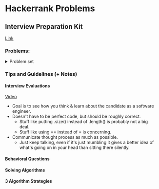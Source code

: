 # Hackerrank Problems
## Interview Preparation Kit
[Link](https://www.hackerrank.com/interview/interview-preparation-kit)
### Problems:
<details>
  <summary> Problem set </summary>
  <h4> Arrays </h4>
  <ul>
    <li><a href="https://www.hackerrank.com/challenges/2d-array/">2D array</a> (<code>hourglassSum()</code>)</li>
    <li><a href="https://www.hackerrank.com/challenges/ctci-array-left-rotation/">Rotate Left</a> (<code>rotLeft()</code>)</li>
    <li><a href="https://www.hackerrank.com/challenges/new-year-chaos/">New Year Chaos</a> (First go: <code>minimumBribes()</code>, Better one: <code>minimumBribes2()</code>)</li>
    <li><a href="https://www.hackerrank.com/challenges/minimum-swaps-2/">Minimum Swaps 2</a> (<code>minimumSwaps()</code>) <em>TODO</em></li>
  </ul>
  <h4> Dictionaries and Hashmaps </h4>
  <ul>
    <li><a href="https://www.hackerrank.com/challenges/ctci-ransom-note/">Hash Tables: Ransom Note</a> (<code>checkMagazine()</code>)</li>
    <li><a href="https://www.hackerrank.com/challenges/two-strings/">Two Strings</a> (Inefficient: <code>twoStringsOld()</code>, Efficient: <code>twoStrings()</code>)</li>
  </ul>
  <h4> Sorting </h4>
  <ul>
    <li><a href="https://www.hackerrank.com/challenges/ctci-bubble-sort/">Sorting: Bubble Sort</a> (<code>countSwaps()</code>)</li>
    <li><a href="https://www.hackerrank.com/challenges/mark-and-toys/">Mark and Toys</a> (<code>maximumToys()</code>)</li>
  </ul>
  <h4> String Manipulation </h4>
  <ul>
    <li><a href="https://www.hackerrank.com/challenges/ctci-making-anagrams/">Strings: Making Anagrams</a> (<code>makeAnagram()</code>) <em>TODO</em></li>
    <li><a href="https://www.hackerrank.com/challenges/mark-and-toys/">Alternating Characters</a> (<code>maximumToys()</code>) <em>TODO</em></li>
  </ul>
  <h4> Greedy Algorithms </h4>
  <h4> Search </h4>
  <h4> Dynamic Programming </h4>
  <h4> Stacks and Queues </h4>
  <h4> Graphs </h4>
  <h4> Trees </h4>
  <h4> Linked Lists </h4>
  <h4> Recursion and Backtracking </h4>
  <h4> Miscellaneous </h4>
</details>

### Tips and Guidelines (+ Notes)
#### Interview Evaluations
[Video](https://youtu.be/jxAWQN5t6wg)
* Goal is to see how you think & learn about the candidate as a software engineer.
* Doesn't have to be perfect code, but should be roughly correct.
  * Stuff like putting .size() instead of .length() is probably not a big deal.
  * Stuff like using == instead of = is concerning.
* Communicate thought process as much as possible.
  * Just keep talking, even if it's just mumbling it gives a better idea of what's going on in your head than sitting there silently.
#### Behavioral Questions
#### Solving Algorithms
#### 3 Algorithm Strategies
